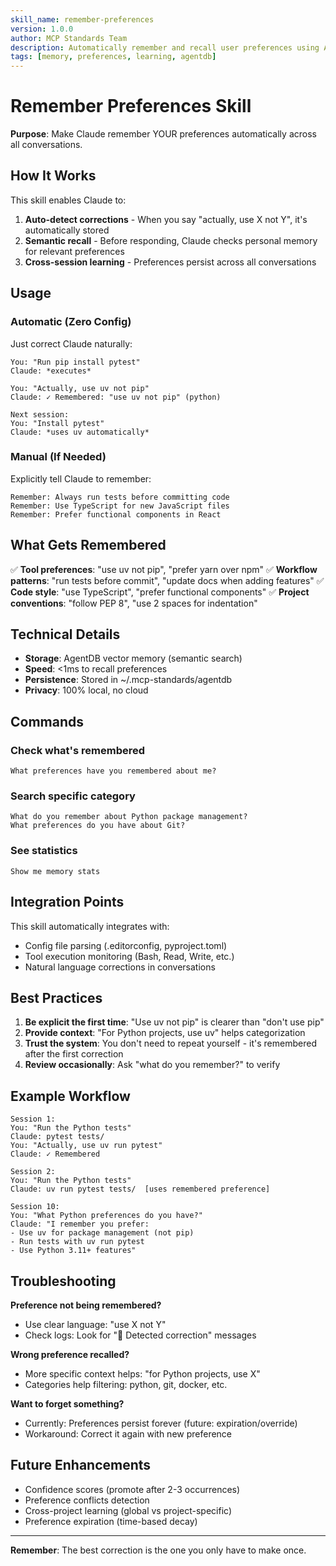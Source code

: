 ```yaml
---
skill_name: remember-preferences
version: 1.0.0
author: MCP Standards Team
description: Automatically remember and recall user preferences using AgentDB personal memory
tags: [memory, preferences, learning, agentdb]
---
```


# Remember Preferences Skill

**Purpose**: Make Claude remember YOUR preferences automatically across all conversations.

## How It Works

This skill enables Claude to:
1. **Auto-detect corrections** - When you say "actually, use X not Y", it's automatically stored
2. **Semantic recall** - Before responding, Claude checks personal memory for relevant preferences
3. **Cross-session learning** - Preferences persist across all conversations

## Usage

### Automatic (Zero Config)

Just correct Claude naturally:
```
You: "Run pip install pytest"
Claude: *executes*

You: "Actually, use uv not pip"
Claude: ✓ Remembered: "use uv not pip" (python)

Next session:
You: "Install pytest"
Claude: *uses uv automatically*
```

### Manual (If Needed)

Explicitly tell Claude to remember:
```
Remember: Always run tests before committing code
Remember: Use TypeScript for new JavaScript files
Remember: Prefer functional components in React
```

## What Gets Remembered

✅ **Tool preferences**: "use uv not pip", "prefer yarn over npm"
✅ **Workflow patterns**: "run tests before commit", "update docs when adding features"
✅ **Code style**: "use TypeScript", "prefer functional components"
✅ **Project conventions**: "follow PEP 8", "use 2 spaces for indentation"

## Technical Details

- **Storage**: AgentDB vector memory (semantic search)
- **Speed**: <1ms to recall preferences
- **Persistence**: Stored in ~/.mcp-standards/agentdb
- **Privacy**: 100% local, no cloud

## Commands

### Check what's remembered
```
What preferences have you remembered about me?
```

### Search specific category
```
What do you remember about Python package management?
What preferences do you have about Git?
```

### See statistics
```
Show me memory stats
```

## Integration Points

This skill automatically integrates with:
- Config file parsing (.editorconfig, pyproject.toml)
- Tool execution monitoring (Bash, Read, Write, etc.)
- Natural language corrections in conversations

## Best Practices

1. **Be explicit the first time**: "Use uv not pip" is clearer than "don't use pip"
2. **Provide context**: "For Python projects, use uv" helps categorization
3. **Trust the system**: You don't need to repeat yourself - it's remembered after the first correction
4. **Review occasionally**: Ask "what do you remember?" to verify

## Example Workflow

```
Session 1:
You: "Run the Python tests"
Claude: pytest tests/
You: "Actually, use uv run pytest"
Claude: ✓ Remembered

Session 2:
You: "Run the Python tests"
Claude: uv run pytest tests/  [uses remembered preference]

Session 10:
You: "What Python preferences do you have?"
Claude: "I remember you prefer:
- Use uv for package management (not pip)
- Run tests with uv run pytest
- Use Python 3.11+ features"
```

## Troubleshooting

**Preference not being remembered?**
- Use clear language: "use X not Y"
- Check logs: Look for "🎯 Detected correction" messages

**Wrong preference recalled?**
- More specific context helps: "for Python projects, use X"
- Categories help filtering: python, git, docker, etc.

**Want to forget something?**
- Currently: Preferences persist forever (future: expiration/override)
- Workaround: Correct it again with new preference

## Future Enhancements

- Confidence scores (promote after 2-3 occurrences)
- Preference conflicts detection
- Cross-project learning (global vs project-specific)
- Preference expiration (time-based decay)

---

**Remember**: The best correction is the one you only have to make once.

